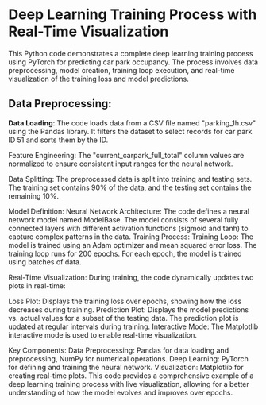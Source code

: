 # Deep Learning Training Process with Real-Time Visualization
This Python code demonstrates a complete deep learning training process using PyTorch for predicting car park occupancy. The process involves data preprocessing, model creation, training loop execution, and real-time visualization of the training loss and model predictions.

## Data Preprocessing:
__Data Loading__: The code loads data from a CSV file named "parking_1h.csv" using the Pandas library. It filters the dataset to select records for car park ID 51 and sorts them by the ID.

Feature Engineering: The "current_carpark_full_total" column values are normalized to ensure consistent input ranges for the neural network.

Data Splitting: The preprocessed data is split into training and testing sets. The training set contains 90% of the data, and the testing set contains the remaining 10%.

Model Definition:
Neural Network Architecture: The code defines a neural network model named ModelBase. The model consists of several fully connected layers with different activation functions (sigmoid and tanh) to capture complex patterns in the data.
Training Process:
Training Loop: The model is trained using an Adam optimizer and mean squared error loss. The training loop runs for 200 epochs. For each epoch, the model is trained using batches of data.

Real-Time Visualization: During training, the code dynamically updates two plots in real-time:

Loss Plot: Displays the training loss over epochs, showing how the loss decreases during training.
Prediction Plot: Displays the model predictions vs. actual values for a subset of the testing data. The prediction plot is updated at regular intervals during training.
Interactive Mode: The Matplotlib interactive mode is used to enable real-time visualization.

Key Components:
Data Preprocessing: Pandas for data loading and preprocessing, NumPy for numerical operations.
Deep Learning: PyTorch for defining and training the neural network.
Visualization: Matplotlib for creating real-time plots.
This code provides a comprehensive example of a deep learning training process with live visualization, allowing for a better understanding of how the model evolves and improves over epochs.
